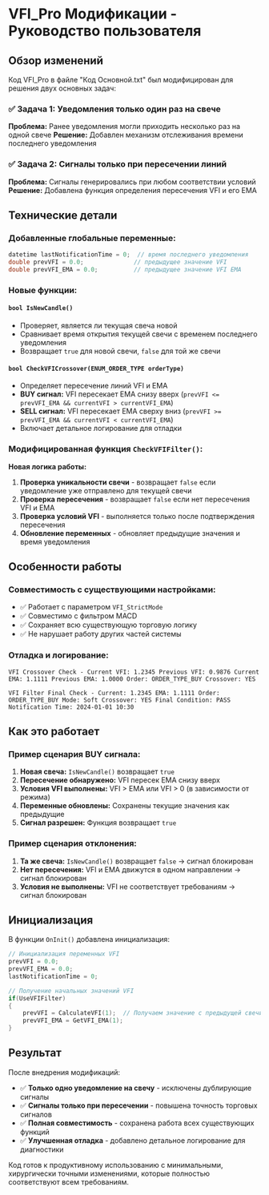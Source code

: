 # VFI_Pro Модификации - Руководство пользователя

## Обзор изменений

Код VFI_Pro в файле "Код Основной.txt" был модифицирован для решения двух основных задач:

### ✅ Задача 1: Уведомления только один раз на свече
**Проблема:** Ранее уведомления могли приходить несколько раз на одной свече
**Решение:** Добавлен механизм отслеживания времени последнего уведомления

### ✅ Задача 2: Сигналы только при пересечении линий  
**Проблема:** Сигналы генерировались при любом соответствии условий
**Решение:** Добавлена функция определения пересечения VFI и его EMA

## Технические детали

### Добавленные глобальные переменные:
```cpp
datetime lastNotificationTime = 0;  // время последнего уведомления
double prevVFI = 0.0;              // предыдущее значение VFI  
double prevVFI_EMA = 0.0;          // предыдущее значение VFI EMA
```

### Новые функции:

#### `bool IsNewCandle()`
- Проверяет, является ли текущая свеча новой
- Сравнивает время открытия текущей свечи с временем последнего уведомления
- Возвращает `true` для новой свечи, `false` для той же свечи

#### `bool CheckVFICrossover(ENUM_ORDER_TYPE orderType)`
- Определяет пересечение линий VFI и EMA
- **BUY сигнал:** VFI пересекает EMA снизу вверх (`prevVFI <= prevVFI_EMA && currentVFI > currentVFI_EMA`)
- **SELL сигнал:** VFI пересекает EMA сверху вниз (`prevVFI >= prevVFI_EMA && currentVFI < currentVFI_EMA`)
- Включает детальное логирование для отладки

### Модифицированная функция `CheckVFIFilter()`:

**Новая логика работы:**
1. **Проверка уникальности свечи** - возвращает `false` если уведомление уже отправлено для текущей свечи
2. **Проверка пересечения** - возвращает `false` если нет пересечения VFI и EMA
3. **Проверка условий VFI** - выполняется только после подтверждения пересечения
4. **Обновление переменных** - обновляет предыдущие значения и время уведомления

## Особенности работы

### Совместимость с существующими настройками:
- ✅ Работает с параметром `VFI_StrictMode`
- ✅ Совместимо с фильтром MACD
- ✅ Сохраняет всю существующую торговую логику
- ✅ Не нарушает работу других частей системы

### Отладка и логирование:
```
VFI Crossover Check - Current VFI: 1.2345 Previous VFI: 0.9876 Current EMA: 1.1111 Previous EMA: 1.0000 Order: ORDER_TYPE_BUY Crossover: YES

VFI Filter Final Check - Current: 1.2345 EMA: 1.1111 Order: ORDER_TYPE_BUY Mode: Soft Crossover: YES Final Condition: PASS Notification Time: 2024-01-01 10:30
```

## Как это работает

### Пример сценария BUY сигнала:
1. **Новая свеча:** `IsNewCandle()` возвращает `true`
2. **Пересечение обнаружено:** VFI пересек EMA снизу вверх
3. **Условия VFI выполнены:** VFI > EMA или VFI > 0 (в зависимости от режима)
4. **Переменные обновлены:** Сохранены текущие значения как предыдущие
5. **Сигнал разрешен:** Функция возвращает `true`

### Пример сценария отклонения:
1. **Та же свеча:** `IsNewCandle()` возвращает `false` → сигнал блокирован
2. **Нет пересечения:** VFI и EMA движутся в одном направлении → сигнал блокирован
3. **Условия не выполнены:** VFI не соответствует требованиям → сигнал блокирован

## Инициализация

В функции `OnInit()` добавлена инициализация:
```cpp
// Инициализация переменных VFI
prevVFI = 0.0;
prevVFI_EMA = 0.0;
lastNotificationTime = 0;

// Получение начальных значений VFI
if(UseVFIFilter)
{
    prevVFI = CalculateVFI(1);  // Получаем значение с предыдущей свечи
    prevVFI_EMA = GetVFI_EMA(1);
}
```

## Результат

После внедрения модификаций:
- ✅ **Только одно уведомление на свечу** - исключены дублирующие сигналы
- ✅ **Сигналы только при пересечении** - повышена точность торговых сигналов  
- ✅ **Полная совместимость** - сохранена работа всех существующих функций
- ✅ **Улучшенная отладка** - добавлено детальное логирование для диагностики

Код готов к продуктивному использованию с минимальными, хирургически точными изменениями, которые полностью соответствуют всем требованиям.